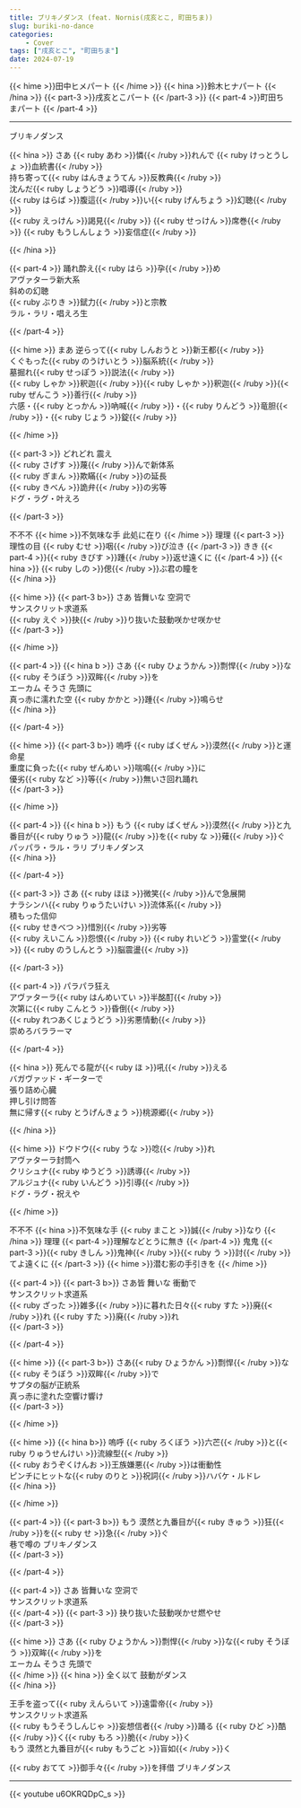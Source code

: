 ```yaml
---
title: ブリキノダンス (feat. Nornis(戌亥とこ, 町田ちま))
slug: buriki-no-dance
categories:
    - Cover
tags: ["戌亥とこ", "町田ちま"]
date: 2024-07-19
---
```

{{< hime >}}田中ヒメパート  {{< /hime >}}
{{< hina >}}鈴木ヒナパート  {{< /hina >}}
{{< part-3 >}}戌亥とこパート  {{< /part-3 >}}
{{< part-4 >}}町田ちまパート  {{< /part-4 >}}

---

ブリキノダンス  

{{< hina >}}
さあ {{< ruby あわ >}}憐{{< /ruby >}}れんで {{< ruby けっとうしょ >}}血統書{{< /ruby >}}  
持ち寄って{{< ruby はんきょうてん >}}反教典{{< /ruby >}}  
沈んだ{{< ruby しょうどう >}}唱導{{< /ruby >}}  
{{< ruby はらば >}}腹這{{< /ruby >}}い{{< ruby げんちょう >}}幻聴{{< /ruby >}}  
{{< ruby えっけん >}}謁見{{< /ruby >}} {{< ruby せっけん >}}席巻{{< /ruby >}} {{< ruby もうしんしょう >}}妄信症{{< /ruby >}}  

{{< /hina >}}

{{< part-4 >}}
踊れ酔え{{< ruby はら >}}孕{{< /ruby >}}め  
アヴァターラ新大系  
斜めの幻聴  
{{< ruby ぶりき >}}錻力{{< /ruby >}}と宗教  
ラル・ラリ・唱えろ生  

{{< /part-4 >}}

{{< hime >}}
まあ 逆らって{{< ruby しんおうと >}}新王都{{< /ruby >}}  
くぐもった{{< ruby のうけいとう >}}脳系統{{< /ruby >}}  
墓掘れ{{< ruby せっぽう >}}説法{{< /ruby >}}  
{{< ruby しゃか >}}釈迦{{< /ruby >}}{{< ruby しゃか >}}釈迦{{< /ruby >}}{{< ruby ぜんこう >}}善行{{< /ruby >}}  
六感・{{< ruby とっかん >}}吶喊{{< /ruby >}}・{{< ruby りんどう >}}竜胆{{< /ruby >}}・{{< ruby じょう >}}錠{{< /ruby >}}  

{{< /hime >}}

{{< part-3 >}}
どれどれ 震え  
{{< ruby さげす >}}蔑{{< /ruby >}}んで新体系  
{{< ruby ぎまん >}}欺瞞{{< /ruby >}}の延長  
{{< ruby きべん >}}詭弁{{< /ruby >}}の劣等  
ドグ・ラグ・叶えろ  

{{< /part-3 >}}

不不不 {{< hime >}}不気味な手 此処に在り  {{< /hime >}}
理理 {{< part-3 >}}理性の目 {{< ruby むせ >}}咽{{< /ruby >}}び泣き  {{< /part-3 >}}
きき {{< part-4 >}}{{< ruby きびす >}}踵{{< /ruby >}}返せ遠くに  {{< /part-4 >}}
{{< hina >}}
{{< ruby しの >}}偲{{< /ruby >}}ぶ君の瞳を  
{{< /hina >}}

{{< hime >}}
{{< part-3 b>}}
さあ 皆舞いな 空洞で  
サンスクリット求道系  
{{< ruby えぐ >}}抉{{< /ruby >}}り抜いた鼓動咲かせ咲かせ  
{{< /part-3 >}}

{{< /hime >}}

{{< part-4 >}}
{{< hina b >}}
さあ {{< ruby ひょうかん >}}剽悍{{< /ruby >}}な{{< ruby そうぼう >}}双眸{{< /ruby >}}を  
エーカム そうさ 先頭に  
真っ赤に濡れた空 {{< ruby かかと >}}踵{{< /ruby >}}鳴らせ  
{{< /hina >}}

{{< /part-4 >}}

{{< hime >}}
{{< part-3 b>}}
嗚呼 {{< ruby ばくぜん >}}漠然{{< /ruby >}}と運命星  
重度に負った{{< ruby ぜんめい >}}喘鳴{{< /ruby >}}に  
優劣{{< ruby など >}}等{{< /ruby >}}無いさ回れ踊れ  
{{< /part-3 >}}

{{< /hime >}}

{{< part-4 >}}
{{< hina b >}}
もう {{< ruby ばくぜん >}}漠然{{< /ruby >}}と九番目が{{< ruby りゅう >}}龍{{< /ruby >}}を{{< ruby な >}}薙{{< /ruby >}}ぐ  
パッパラ・ラル・ラリ ブリキノダンス  
{{< /hina >}}

{{< /part-4 >}}

{{< part-3 >}}
さあ {{< ruby ほほ >}}微笑{{< /ruby >}}んで急展開  
ナラシンハ{{< ruby りゅうたいけい >}}流体系{{< /ruby >}}  
積もった信仰  
{{< ruby せきべつ >}}惜別{{< /ruby >}}劣等  
{{< ruby えいこん >}}怨恨{{< /ruby >}} {{< ruby れいどう >}}霊堂{{< /ruby >}} {{< ruby のうしんとう >}}脳震盪{{< /ruby >}}  

{{< /part-3 >}}

{{< part-4 >}}
パラパラ狂え  
アヴァターラ{{< ruby はんめいてい >}}半酩酊{{< /ruby >}}  
次第に{{< ruby こんとう >}}昏倒{{< /ruby >}}  
{{< ruby れつあくじょうどう >}}劣悪情動{{< /ruby >}}  
崇めろバララーマ  

{{< /part-4 >}}

{{< hina >}}
死んでる龍が{{< ruby ほ >}}吼{{< /ruby >}}える  
バガヴァッド・ギーターで  
張り詰め心臓  
押し引け問答  
無に帰す{{< ruby とうげんきょう >}}桃源郷{{< /ruby >}}  

{{< /hina >}}

{{< hime >}}
ドウドウ{{< ruby うな >}}唸{{< /ruby >}}れ  
アヴァターラ封筒へ  
クリシュナ{{< ruby ゆうどう >}}誘導{{< /ruby >}}  
アルジュナ{{< ruby いんどう >}}引導{{< /ruby >}}  
ドグ・ラグ・祝えや  

{{< /hime >}}

不不不 {{< hina >}}不気味な手 {{< ruby まこと >}}誠{{< /ruby >}}なり  {{< /hina >}}
理理 {{< part-4 >}}理解などとうに無き  {{< /part-4 >}}
鬼鬼 {{< part-3 >}}{{< ruby きしん >}}鬼神{{< /ruby >}}{{< ruby う >}}討{{< /ruby >}}てよ遠くに  {{< /part-3 >}}
{{< hime >}}潜む影の手引きを  {{< /hime >}}

{{< part-4 >}}
{{< part-3 b>}}
さあ皆 舞いな 衝動で  
サンスクリット求道系  
{{< ruby ざった >}}雑多{{< /ruby >}}に暮れた日々{{< ruby すた >}}廃{{< /ruby >}}れ {{< ruby すた >}}廃{{< /ruby >}}れ  
{{< /part-3 >}}

{{< /part-4 >}}

{{< hime >}}
{{< part-3 b>}}
さあ{{< ruby ひょうかん >}}剽悍{{< /ruby >}}な{{< ruby そうぼう >}}双眸{{< /ruby >}}で  
サプタの脳が正統系  
真っ赤に塗れた空響け響け  
{{< /part-3 >}}

{{< /hime >}}

{{< hime >}}
{{< hina b>}}
嗚呼 {{< ruby ろくぼう >}}六芒{{< /ruby >}}と{{< ruby りゅうせんけい >}}流線型{{< /ruby >}}  
{{< ruby おうぞくけんお >}}王族嫌悪{{< /ruby >}}は衝動性  
ピンチにヒットな{{< ruby のりと >}}祝詞{{< /ruby >}}ハバケ・ルドレ  
{{< /hina >}}

{{< /hime >}}

{{< part-4 >}}
{{< part-3 b>}}
もう 漠然と九番目が{{< ruby きゅう >}}狂{{< /ruby >}}を{{< ruby せ >}}急{{< /ruby >}}ぐ  
巷で噂の ブリキノダンス  
{{< /part-3 >}}

{{< /part-4 >}}

{{< part-4 >}}
さあ 皆舞いな 空洞で  
サンスクリット求道系  
{{< /part-4 >}}
{{< part-3 >}}
抉り抜いた鼓動咲かせ燃やせ  
{{< /part-3 >}}

{{< hime >}}
さあ {{< ruby ひょうかん >}}剽悍{{< /ruby >}}な{{< ruby そうぼう >}}双眸{{< /ruby >}}を  
エーカム そうさ 先頭で  
{{< /hime >}}
{{< hina >}}
全く以て 鼓動がダンス  
{{< /hina >}}

王手を盗って{{< ruby えんらいて >}}遠雷帝{{< /ruby >}}  
サンスクリット求道系  
{{< ruby もうそうしんじゃ >}}妄想信者{{< /ruby >}}踊る {{< ruby ひど >}}酷{{< /ruby >}}く{{< ruby もろ >}}脆{{< /ruby >}}く  
もう 漠然と九番目が{{< ruby もうごと >}}盲如{{< /ruby >}}く  

{{< ruby おてて >}}御手々{{< /ruby >}}を拝借 ブリキノダンス  

---

{{< youtube u6OKRQDpC_s >}}